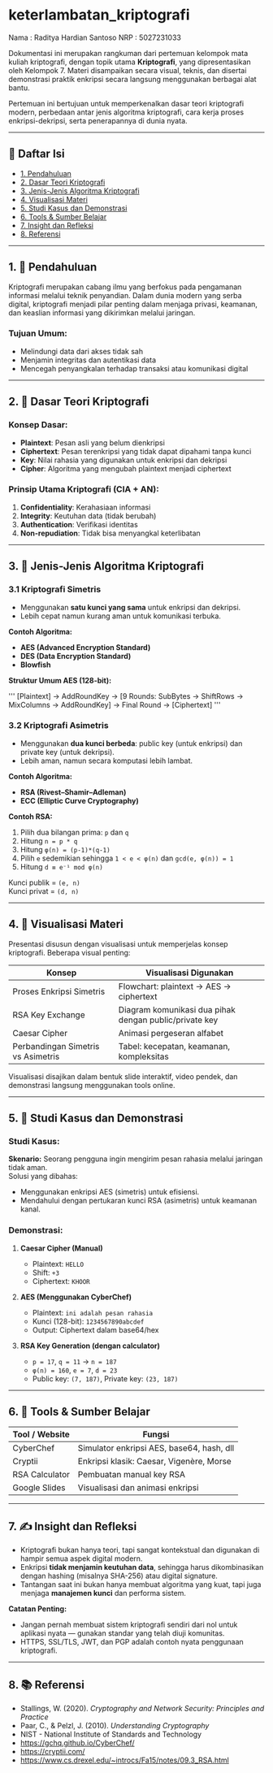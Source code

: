 # keterlambatan_kriptografi

Nama : Raditya Hardian Santoso
NRP : 5027231033

Dokumentasi ini merupakan rangkuman dari pertemuan kelompok mata kuliah kriptografi, dengan topik utama **Kriptografi**, yang dipresentasikan oleh Kelompok 7. Materi disampaikan secara visual, teknis, dan disertai demonstrasi praktik enkripsi secara langsung menggunakan berbagai alat bantu.

Pertemuan ini bertujuan untuk memperkenalkan dasar teori kriptografi modern, perbedaan antar jenis algoritma kriptografi, cara kerja proses enkripsi-dekripsi, serta penerapannya di dunia nyata.

---

## 📌 Daftar Isi

- [1. Pendahuluan](#1-pendahuluan)
- [2. Dasar Teori Kriptografi](#2-dasar-teori-kriptografi)
- [3. Jenis-Jenis Algoritma Kriptografi](#3-jenis-jenis-algoritma-kriptografi)
- [4. Visualisasi Materi](#4-visualisasi-materi)
- [5. Studi Kasus dan Demonstrasi](#5-studi-kasus-dan-demonstrasi)
- [6. Tools & Sumber Belajar](#6-tools--sumber-belajar)
- [7. Insight dan Refleksi](#7-insight-dan-refleksi)
- [8. Referensi](#8-referensi)
---

## 1. 📖 Pendahuluan

Kriptografi merupakan cabang ilmu yang berfokus pada pengamanan informasi melalui teknik penyandian. Dalam dunia modern yang serba digital, kriptografi menjadi pilar penting dalam menjaga privasi, keamanan, dan keaslian informasi yang dikirimkan melalui jaringan.

### Tujuan Umum:
- Melindungi data dari akses tidak sah
- Menjamin integritas dan autentikasi data
- Mencegah penyangkalan terhadap transaksi atau komunikasi digital

---

## 2. 🧠 Dasar Teori Kriptografi

### Konsep Dasar:
- **Plaintext**: Pesan asli yang belum dienkripsi
- **Ciphertext**: Pesan terenkripsi yang tidak dapat dipahami tanpa kunci
- **Key**: Nilai rahasia yang digunakan untuk enkripsi dan dekripsi
- **Cipher**: Algoritma yang mengubah plaintext menjadi ciphertext

### Prinsip Utama Kriptografi (CIA + AN):
1. **Confidentiality**: Kerahasiaan informasi
2. **Integrity**: Keutuhan data (tidak berubah)
3. **Authentication**: Verifikasi identitas
4. **Non-repudiation**: Tidak bisa menyangkal keterlibatan

---

## 3. 🔄 Jenis-Jenis Algoritma Kriptografi

### 3.1 Kriptografi Simetris
- Menggunakan **satu kunci yang sama** untuk enkripsi dan dekripsi.
- Lebih cepat namun kurang aman untuk komunikasi terbuka.

**Contoh Algoritma:**
- **AES (Advanced Encryption Standard)**
- **DES (Data Encryption Standard)**
- **Blowfish**

**Struktur Umum AES (128-bit):**

''' [Plaintext] → AddRoundKey → [9 Rounds: SubBytes → ShiftRows → MixColumns → AddRoundKey] → Final Round → [Ciphertext] '''


### 3.2 Kriptografi Asimetris
- Menggunakan **dua kunci berbeda**: public key (untuk enkripsi) dan private key (untuk dekripsi).
- Lebih aman, namun secara komputasi lebih lambat.

**Contoh Algoritma:**
- **RSA (Rivest–Shamir–Adleman)**
- **ECC (Elliptic Curve Cryptography)**

**Contoh RSA:**
1. Pilih dua bilangan prima: `p` dan `q`
2. Hitung `n = p * q`
3. Hitung `φ(n) = (p-1)*(q-1)`
4. Pilih `e` sedemikian sehingga `1 < e < φ(n)` dan `gcd(e, φ(n)) = 1`
5. Hitung `d ≡ e⁻¹ mod φ(n)`

Kunci publik = `(e, n)`  
Kunci privat = `(d, n)`

---

## 4. 🎨 Visualisasi Materi

Presentasi disusun dengan visualisasi untuk memperjelas konsep kriptografi. Beberapa visual penting:

| Konsep                          | Visualisasi Digunakan                                  |
|--------------------------------|----------------------------------------------------------|
| Proses Enkripsi Simetris       | Flowchart: plaintext → AES → ciphertext                 |
| RSA Key Exchange                | Diagram komunikasi dua pihak dengan public/private key  |
| Caesar Cipher                   | Animasi pergeseran alfabet                              |
| Perbandingan Simetris vs Asimetris | Tabel: kecepatan, keamanan, kompleksitas                |

Visualisasi disajikan dalam bentuk slide interaktif, video pendek, dan demonstrasi langsung menggunakan tools online.

---

## 5. 🔧 Studi Kasus dan Demonstrasi

### Studi Kasus:
**Skenario:** Seorang pengguna ingin mengirim pesan rahasia melalui jaringan tidak aman.  
Solusi yang dibahas:
- Menggunakan enkripsi AES (simetris) untuk efisiensi.
- Mendahului dengan pertukaran kunci RSA (asimetris) untuk keamanan kanal.

### Demonstrasi:
1. **Caesar Cipher (Manual)**
   - Plaintext: `HELLO`
   - Shift: `+3`
   - Ciphertext: `KHOOR`

2. **AES (Menggunakan CyberChef)**
   - Plaintext: `ini adalah pesan rahasia`
   - Kunci (128-bit): `1234567890abcdef`
   - Output: Ciphertext dalam base64/hex

3. **RSA Key Generation (dengan calculator)**
   - `p = 17`, `q = 11` → `n = 187`
   - `φ(n) = 160`, `e = 7`, `d = 23`
   - Public key: `(7, 187)`, Private key: `(23, 187)`

---

## 6. 🧰 Tools & Sumber Belajar

| Tool / Website       | Fungsi                                      |
|----------------------|---------------------------------------------|
| CyberChef            | Simulator enkripsi AES, base64, hash, dll   |
| Cryptii              | Enkripsi klasik: Caesar, Vigenère, Morse    |
| RSA Calculator       | Pembuatan manual key RSA                    |
| Google Slides        | Visualisasi dan animasi enkripsi            |

---

## 7. ✍️ Insight dan Refleksi

- Kriptografi bukan hanya teori, tapi sangat kontekstual dan digunakan di hampir semua aspek digital modern.
- Enkripsi **tidak menjamin keutuhan data**, sehingga harus dikombinasikan dengan hashing (misalnya SHA-256) atau digital signature.
- Tantangan saat ini bukan hanya membuat algoritma yang kuat, tapi juga menjaga **manajemen kunci** dan performa sistem.

**Catatan Penting:**
- Jangan pernah membuat sistem kriptografi sendiri dari nol untuk aplikasi nyata — gunakan standar yang telah diuji komunitas.
- HTTPS, SSL/TLS, JWT, dan PGP adalah contoh nyata penggunaan kriptografi.

---

## 8. 📚 Referensi

- Stallings, W. (2020). *Cryptography and Network Security: Principles and Practice*
- Paar, C., & Pelzl, J. (2010). *Understanding Cryptography*
- NIST - National Institute of Standards and Technology
- https://gchq.github.io/CyberChef/
- https://cryptii.com/
- https://www.cs.drexel.edu/~introcs/Fa15/notes/09.3_RSA.html


